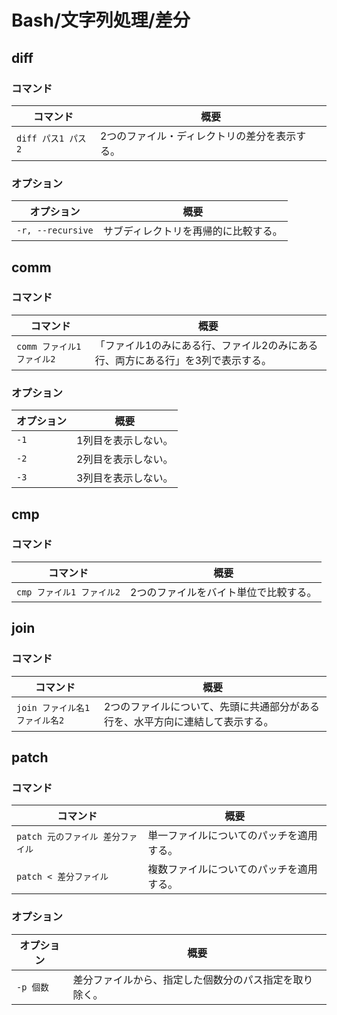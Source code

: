 # Bash/文字列処理/差分

## diff

### コマンド

| コマンド           | 概要                                          |
| ------------------ | --------------------------------------------- |
| `diff パス1 パス2` | 2つのファイル・ディレクトリの差分を表示する。 |

### オプション

| オプション        | 概要                                 |
| ----------------- | ------------------------------------ |
| `-r, --recursive` | サブディレクトリを再帰的に比較する。 |

## comm

### コマンド

| コマンド                   | 概要                                                         |
| -------------------------- | ------------------------------------------------------------ |
| `comm ファイル1 ファイル2` | 「ファイル1のみにある行、ファイル2のみにある行、両方にある行」を3列で表示する。 |

### オプション

| オプション | 概要                |
| ---------- | ------------------- |
| `-1`       | 1列目を表示しない。 |
| `-2`       | 2列目を表示しない。 |
| `-3`       | 3列目を表示しない。 |

## cmp

### コマンド

| コマンド                  | 概要                                  |
| ------------------------- | ------------------------------------- |
| `cmp ファイル1 ファイル2` | 2つのファイルをバイト単位で比較する。 |

## join

### コマンド

| コマンド                       | 概要                                                         |
| ------------------------------ | ------------------------------------------------------------ |
| `join ファイル名1 ファイル名2` | 2つのファイルについて、先頭に共通部分がある行を、水平方向に連結して表示する。 |

## patch

### コマンド

| コマンド                          | 概要                                     |
| --------------------------------- | ---------------------------------------- |
| `patch 元のファイル 差分ファイル` | 単一ファイルについてのパッチを適用する。 |
| `patch < 差分ファイル`            | 複数ファイルについてのパッチを適用する。 |

### オプション

| オプション | 概要                                                   |
| ---------- | ------------------------------------------------------ |
| `-p 個数`  | 差分ファイルから、指定した個数分のパス指定を取り除く。 |
